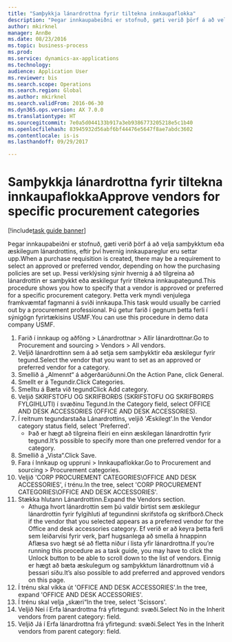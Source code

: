 ```yaml
--- 
title: "Samþykkja lánardrottna fyrir tiltekna innkaupaflokka"
description: "Þegar innkaupabeiðni er stofnuð, gæti verið þörf á að velja samþykktum eða æskilegum lánardrottins, eftir því hvernig innkaupareglur eru settar upp."
author: mkirknel
manager: AnnBe
ms.date: 08/23/2016
ms.topic: business-process
ms.prod: 
ms.service: dynamics-ax-applications
ms.technology: 
audience: Application User
ms.reviewer: bis
ms.search.scope: Operations
ms.search.region: Global
ms.author: mkirknel
ms.search.validFrom: 2016-06-30
ms.dyn365.ops.version: AX 7.0.0
ms.translationtype: HT
ms.sourcegitcommit: 7e0a5d044133b917a3eb9386773205218e5c1b40
ms.openlocfilehash: 83945932d56abf6bf44476e5647f8ae7abdc3602
ms.contentlocale: is-is
ms.lasthandoff: 09/29/2017

---
```

# <a name="approve-vendors-for-specific-procurement-categories"></a><span data-ttu-id="935ad-103">Samþykkja lánardrottna fyrir tiltekna innkaupaflokka</span><span class="sxs-lookup"><span data-stu-id="935ad-103">Approve vendors for specific procurement categories</span></span>

[!include[task guide banner](../../includes/task-guide-banner.md)]

<span data-ttu-id="935ad-104">Þegar innkaupabeiðni er stofnuð, gæti verið þörf á að velja samþykktum eða æskilegum lánardrottins, eftir því hvernig innkaupareglur eru settar upp.</span><span class="sxs-lookup"><span data-stu-id="935ad-104">When a purchase requisition is created, there may be a requirement to select an approved or preferred vendor, depending on how the purchasing policies are set up.</span></span> <span data-ttu-id="935ad-105">Þessi verklýsing sýnir hvernig á að tilgreina að lánardrottin er samþykkt eða æskilegur fyrir tiltekna innkaupategund.</span><span class="sxs-lookup"><span data-stu-id="935ad-105">This procedure shows you how to specify that a vendor is approved or preferred for a specific procurement category.</span></span> <span data-ttu-id="935ad-106">Þetta verk myndi venjulega framkvæmtaf fagmanni á sviði innkaupa.</span><span class="sxs-lookup"><span data-stu-id="935ad-106">This task would usually be carried out by a procurement professional.</span></span> <span data-ttu-id="935ad-107">Þú getur farið í gegnum þetta ferli í sýnigögn fyrirtækisins USMF.</span><span class="sxs-lookup"><span data-stu-id="935ad-107">You can use this procedure in demo data company USMF.</span></span>

1. <span data-ttu-id="935ad-108">Farið í innkaup og aðföng > Lánardrottnar > Allir lánardrottnar.</span><span class="sxs-lookup"><span data-stu-id="935ad-108">Go to Procurement and sourcing > Vendors > All vendors.</span></span>
2. <span data-ttu-id="935ad-109">Veljið lánardrottinn sem á að setja sem samþykktir eða æskilegur fyrir tegund.</span><span class="sxs-lookup"><span data-stu-id="935ad-109">Select the vendor that you want to set as an approved or preferred vendor for a category.</span></span>
3. <span data-ttu-id="935ad-110">Smellið á „Almennt“ á aðgerðarúðunni.</span><span class="sxs-lookup"><span data-stu-id="935ad-110">On the Action Pane, click General.</span></span>
4. <span data-ttu-id="935ad-111">Smellt er á Tegundir.</span><span class="sxs-lookup"><span data-stu-id="935ad-111">Click Categories.</span></span>
5. <span data-ttu-id="935ad-112">Smelltu á Bæta við tegund</span><span class="sxs-lookup"><span data-stu-id="935ad-112">Click Add category.</span></span>
6. <span data-ttu-id="935ad-113">Veljið SKRIFSTOFU OG SKRIFBORÐS (SKRIFSTOFU OG SKRIFBORÐS FYLGIHLUTI) í svæðinu Tegund.</span><span class="sxs-lookup"><span data-stu-id="935ad-113">In the Category field, select OFFICE AND DESK ACCESSORIES (OFFICE AND DESK ACCESSORIES).</span></span>
7. <span data-ttu-id="935ad-114">Í reitnum tegundarstaða Lánardrottins, veljið 'Æskilegt'.</span><span class="sxs-lookup"><span data-stu-id="935ad-114">In the Vendor category status field, select 'Preferred'.</span></span>
    * <span data-ttu-id="935ad-115">Það er hægt að tilgreina fleiri en einn æskilegan lánardrottin fyrir tegund.</span><span class="sxs-lookup"><span data-stu-id="935ad-115">It’s possible to specify more than one preferred vendor for a category.</span></span>  
8. <span data-ttu-id="935ad-116">Smellið á „Vista“.</span><span class="sxs-lookup"><span data-stu-id="935ad-116">Click Save.</span></span>
9. <span data-ttu-id="935ad-117">Fara í Innkaup og uppruni > Innkaupaflokkar.</span><span class="sxs-lookup"><span data-stu-id="935ad-117">Go to Procurement and sourcing > Procurement categories.</span></span>
10. <span data-ttu-id="935ad-118">Veljið 'CORP PROCUREMENT CATEGORIES\OFFICE AND DESK ACCESSORIES', í trénu.</span><span class="sxs-lookup"><span data-stu-id="935ad-118">In the tree, select 'CORP PROCUREMENT CATEGORIES\OFFICE AND DESK ACCESSORIES'.</span></span>
11. <span data-ttu-id="935ad-119">Stækka hlutann Lánardrottinn.</span><span class="sxs-lookup"><span data-stu-id="935ad-119">Expand the Vendors section.</span></span>
    * <span data-ttu-id="935ad-120">Athuga hvort lánardrottin sem þú valdir birtist sem æskilegur lánardrottin fyrir fylgihluti af tegundinni skrifstofa og skrifborð.</span><span class="sxs-lookup"><span data-stu-id="935ad-120">Check if the vendor that you selected  appears as a preferred vendor for the Office and desk accessories category.</span></span> <span data-ttu-id="935ad-121">Ef verið er að keyra þetta ferli sem leiðarvísi fyrir verk, þarf hugsanlega að smella á hnappinn Aflæsa svo hægt sé að fletta niður í lista yfir lánardrottna.</span><span class="sxs-lookup"><span data-stu-id="935ad-121">If you’re running this procedure as a task guide, you may have to click the Unlock button to be able to scroll down to the list of vendors.</span></span>  <span data-ttu-id="935ad-122">Einnig er hægt að bæta æskulegum og samþykktum lánardrottnum við á þessari síðu.</span><span class="sxs-lookup"><span data-stu-id="935ad-122">It’s also possible to add preferred and approved vendors on this page.</span></span>  
12. <span data-ttu-id="935ad-123">Í trénu skal víkka út 'OFFICE AND DESK ACCESSORIES'.</span><span class="sxs-lookup"><span data-stu-id="935ad-123">In the tree, expand 'OFFICE AND DESK ACCESSORIES'.</span></span>
13. <span data-ttu-id="935ad-124">Í trénu skal velja „skæri“</span><span class="sxs-lookup"><span data-stu-id="935ad-124">In the tree, select 'Scissors'.</span></span>
14. <span data-ttu-id="935ad-125">Veljið Nei í Erfa lánardrottna frá yfirtegund: svæði.</span><span class="sxs-lookup"><span data-stu-id="935ad-125">Select No in the Inherit vendors from parent category: field.</span></span>
15. <span data-ttu-id="935ad-126">Veljið Já í Erfa lánardrottna frá yfirtegund: svæði.</span><span class="sxs-lookup"><span data-stu-id="935ad-126">Select Yes in the Inherit vendors from parent category: field.</span></span>


